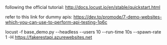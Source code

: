 following the official tutorial: http://docs.locust.io/en/stable/quickstart.html

refer to this link for dummy apis: https://dev.to/promode/7-demo-websites-which-you-can-use-to-perform-api-testing-1p6c

locust -f base_demo.py --headless --users 10 --run-time 10s --spawn-rate 1 -H https://fakerestapi.azurewebsites.net
